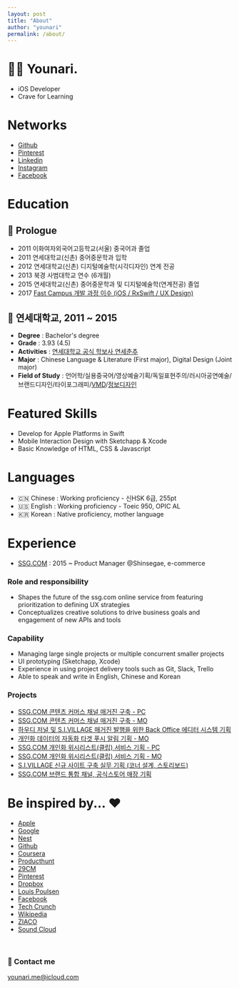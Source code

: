 ```yaml
---
layout: post
title: "About"
author: "younari"
permalink: /about/
---
```


# 👋🏻 Younari.
- iOS Developer
- Crave for Learning

# Networks
- [Github](https://github.com/younari)
- [Pinterest](https://www.pinterest.co.kr/younari_/)
- [Linkedin](https://www.linkedin.com/in/%EA%B8%B0%EC%9C%A4-%EA%B9%80-6b61b894/)
- [Instagram](https://www.instagram.com/younari.me/)
- [Facebook](https://www.facebook.com/kiyun.k)

# Education
## 🏫 Prologue
- 2011 이화여자외국어고등학교(서울) 중국어과 졸업
- 2011 연세대학교(신촌) 중어중문학과 입학
- 2012 연세대학교(신촌) 디지털예술학(시각디자인) 연계 전공
- 2013 북경 사범대학교 연수 (6개월)
- 2015 연세대학교(신촌) 중어중문학과 및 디지털예술학(연계전공) 졸업
- 2017 [Fast Campus 개발 과정 이수 (iOS / RxSwift / UX Design)](https://younari.github.io/Edu/)

## 🏫 연세대학교, 2011 ~ 2015
- **Degree** : Bachelor's degree
- **Grade** : 3.93 (4.5)
- **Activities** : [연세대학교 공식 학보사 연세춘추](http://chunchu.yonsei.ac.kr)
- **Major** : Chinese Language & Literature (First major), Digital Design (Joint major)
-  **Field of Study** : 언어학/실용중국어/영상예술기획/독일표현주의/러시아공연예술/브랜드디자인/타이포그래피/[VMD](https://www.behance.net/gallery/49975731/-VMD)/[정보디자인](https://www.behance.net/gallery/49975089/MoMA-Infographic)

# Featured Skills
- Develop for Apple Platforms in Swift
- Mobile Interaction Design with Sketchapp & Xcode
- Basic Knowledge of HTML, CSS & Javascript

# Languages
- 🇨🇳 Chinese : Working proficiency - 신HSK 6급, 255pt
- 🇺🇸 English : Working proficiency - Toeic 950, OPIC AL
- 🇰🇷 Korean : Native proficiency, mother language


# Experience
- [SSG.COM](https://itunes.apple.com/kr/app/ssg-com-%EB%B0%B1%ED%99%94%EC%A0%90%EC%97%90%EC%84%9C-%EC%9D%B4%EB%A7%88%ED%8A%B8%EA%B9%8C%EC%A7%80-%EC%93%B1-%ED%95%9C%EB%B2%88%EC%97%90/id786135420?mt=8) : 2015 ~ Product Manager @Shinsegae, e-commerce

### Role and responsibility
- Shapes the future of the ssg.com online service from featuring prioritization to defining UX strategies
- Conceptualizes creative solutions to drive business goals and engagement of new APIs and tools

### Capability
- Managing large single projects or multiple concurrent smaller projects
- UI prototyping (Sketchapp, Xcode)
- Experience in using project delivery tools such as Git, Slack, Trello
- Able to speak and write in English, Chinese and Korean

### Projects
- [SSG.COM 콘텐츠 커머스 채널 매거진 구축 - PC](http://www.ssg.com/contents/lifeMagazineMain.ssg?gnb=magazine)
- [SSG.COM 콘텐츠 커머스 채널 매거진 구축 - MO](http://m.ssg.com/contents/lifeMagazineMain.ssg)
- [하우디 저널 및 S.I.VILLAGE 매거진 발행을 위한 Back Office 에디터 시스템 기획](http://howdy.ssg.com/contents/journalMain.ssg)
- [개인화 데이터의 자동화 타겟 푸시 알림 기획 - MO](http://m.ssg.com/personalized/foryou/foryouMain.ssg)
- [SSG.COM 개인화 위시리스트(클립) 서비스 기획 - PC](http://www.ssg.com/myssg/myClip/main.ssg)
- [SSG.COM 개인화 위시리스트(클립) 서비스 기획 - MO](http://m.ssg.com/service/clipsale.ssg)
- [S.I.VILLAGE 신규 사이트 구축 실무 기획 (코너 설계, 스토리보드)](http://sivillage.ssg.com/)
- [SSG.COM 브랜드 통합 채널, 공식스토어 매장 기획](http://www.ssg.com/special/index.ssg)


# Be inspired by... ❤︎
- [Apple](https://www.apple.com/)
- [Google](https://www.google.co.kr/)
- [Nest](https://www.nest.co.uk)
- [Github](https://github.com)
- [Coursera](https://www.coursera.org)
- [Producthunt](https://www.producthunt.com/)
- [29CM](http://www.29cm.co.kr/)
- [Pinterest](https://www.pinterest.co.kr/)
- [Dropbox](https://www.dropbox.com)
- [Louis Poulsen](http://www.louispoulsen.com)
- [Facebook](https://www.facebook.com/)
- [Tech Crunch](https://techcrunch.com/)
- [Wikipedia](https://en.wikipedia.org)
- [ZIACO](https://www.instagram.com/woozico0914/)
- [Sound Cloud](https://soundcloud.com)


<br>

### 💌 Contact me

[younari.me@icloud.com](mailto:younari.me@icloud.com)
